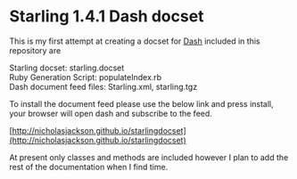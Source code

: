 Starling 1.4.1 Dash docset
==============

This is my first attempt at creating a docset for [Dash](http://kapeli.com/dash) included in this repository are  
  
Starling docset: starling.docset    
Ruby Generation Script: populateIndex.rb  
Dash document feed files: Starling.xml, starling.tgz  
  
To install the document feed please use the below link and press install, your browser will open dash and subscribe to the feed.  
  
[http://nicholasjackson.github.io/starlingdocset](http://nicholasjackson.github.io/starlingdocset)  
  
At present only classes and methods are included however I plan to add the rest of the documentation when I find time.


